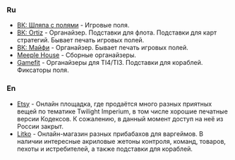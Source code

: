 ### Ru
* [ВК: Шляпа с полями](https://vk.com/frolhat) - Игровые поля.
* [ВК: Ortiz](https://vk.com/o_workshop) - Органайзер. Подставки для флота. Подставки для карт стратегий. Бывает печать игровых полей.
* [ВК: Майфи](https://vk.com/maifygroup) - Органайзер. Бывает печать игровых полей.
* [Meeple House](https://shop.meeplehouse.ru) - Сборные органайзеры.
* [Gamefit](https://gamefit.shop/ru/store?search_query=Twilight%20Imperium) - Органайзеры для TI4/TI3. Подставки для кораблей. Фиксаторы поля.

### En
* [Etsy](https://www.etsy.com) - Онлайн площадка, где продаётся много разных приятных вещей по тематике Twilight Imperium, в том числе хорошие печатные версии Кодексов. К сожалению, в данный момент доступ на неё из России закрыт.
* [Litko](https://litko.net/search?type=article%2Cpage%2Cproduct&q=Twilight+Imperium) - Онлайн-магазин разных прибабахов для варгеймов. В наличии интересные акриловые жетоны контроля, команд, товаров, пехоты и истребителей, а также подставки для кораблей.
